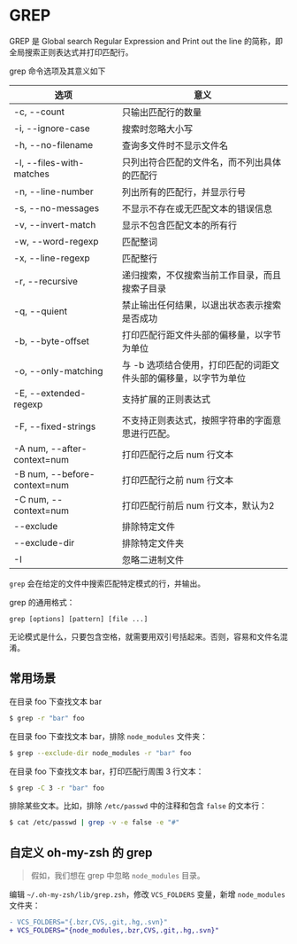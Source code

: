 # GREP

GREP 是 Global search Regular Expression and Print out the line 的简称，即全局搜索正则表达式并打印匹配行。

grep 命令选项及其意义如下

| 选项                         | 意义                                                             |
|------------------------------|------------------------------------------------------------------|
| -c, --count                  | 只输出匹配行的数量                                               |
| -i, --ignore-case            | 搜索时忽略大小写                                                 |
| -h, --no-filename            | 查询多文件时不显示文件名                                         |
| -l, --files-with-matches     | 只列出符合匹配的文件名，而不列出具体的匹配行                     |
| -n, --line-number            | 列出所有的匹配行，并显示行号                                     |
| -s, --no-messages            | 不显示不存在或无匹配文本的错误信息                               |
| -v, --invert-match           | 显示不包含匹配文本的所有行                                       |
| -w, --word-regexp            | 匹配整词                                                         |
| -x, --line-regexp            | 匹配整行                                                         |
| -r, --recursive              | 递归搜索，不仅搜索当前工作目录，而且搜索子目录                   |
| -q, --quient                 | 禁止输出任何结果，以退出状态表示搜索是否成功                     |
| -b, --byte-offset            | 打印匹配行距文件头部的偏移量，以字节为单位                       |
| -o, --only-matching          | 与 -b 选项结合使用，打印匹配的词距文件头部的偏移量，以字节为单位 |
| -E, --extended-regexp        | 支持扩展的正则表达式                                             |
| -F, --fixed-strings          | 不支持正则表达式，按照字符串的字面意思进行匹配。                 |
| -A num, --after-context=num  | 打印匹配行之后 num 行文本                                        |
| -B num, --before-context=num | 打印匹配行之前 num 行文本                                        |
| -C num, --context=num        | 打印匹配行前后 num 行文本，默认为2                               |
| --exclude                    | 排除特定文件                                                     |
| --exclude-dir                | 排除特定文件夹                                                   |
| -I                           | 忽略二进制文件                                                   |

`grep` 会在给定的文件中搜索匹配特定模式的行，并输出。

grep 的通用格式：

```
grep [options] [pattern] [file ...]
```

无论模式是什么，只要包含空格，就需要用双引号括起来。否则，容易和文件名混淆。

## 常用场景

在目录 foo 下查找文本 bar

```sh
$ grep -r "bar" foo
```

在目录 foo 下查找文本 bar，排除 `node_modules` 文件夹：

```sh
$ grep --exclude-dir node_modules -r "bar" foo
```

在目录 foo 下查找文本 bar，打印匹配行周围 3 行文本：

```sh
$ grep -C 3 -r "bar" foo
```

排除某些文本。比如，排除 `/etc/passwd` 中的注释和包含 `false` 的文本行：

```sh
$ cat /etc/passwd | grep -v -e false -e "#"
```

## 自定义 oh-my-zsh 的 grep

> 假如，我们想在 grep 中忽略 `node_modules` 目录。

编辑 `~/.oh-my-zsh/lib/grep.zsh`，修改 `VCS_FOLDERS` 变量，新增 `node_modules` 文件夹：

```diff
- VCS_FOLDERS="{.bzr,CVS,.git,.hg,.svn}"
+ VCS_FOLDERS="{node_modules,.bzr,CVS,.git,.hg,.svn}"
```
